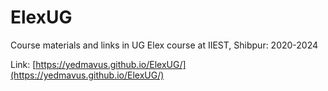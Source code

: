 # ElexUG
Course materials and links in UG Elex course at IIEST, Shibpur: 2020-2024

Link: [https://yedmavus.github.io/ElexUG/](https://yedmavus.github.io/ElexUG/)

